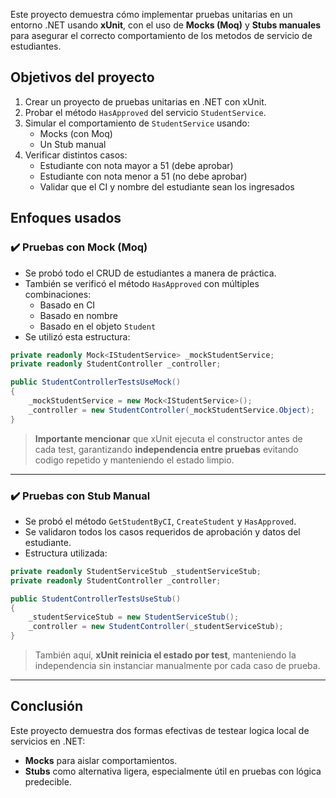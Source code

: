 Este proyecto demuestra cómo implementar pruebas unitarias en un entorno .NET usando **xUnit**, con el uso de **Mocks (Moq)** y **Stubs manuales** para asegurar el correcto comportamiento de los metodos de servicio de estudiantes.

## Objetivos del proyecto

1. Crear un proyecto de pruebas unitarias en .NET con xUnit.
2. Probar el método `HasApproved` del servicio `StudentService`.
3. Simular el comportamiento de `StudentService` usando:
   - Mocks (con Moq)
   - Un Stub manual
4. Verificar distintos casos:
   - Estudiante con nota mayor a 51 (debe aprobar)
   - Estudiante con nota menor a 51 (no debe aprobar)
   - Validar que el CI y nombre del estudiante sean los ingresados

## Enfoques usados

### ✔️ Pruebas con Mock (Moq)

- Se probó todo el CRUD de estudiantes a manera de práctica.
- También se verificó el método `HasApproved` con múltiples combinaciones:
  - Basado en CI
  - Basado en nombre
  - Basado en el objeto `Student`
- Se utilizó esta estructura:

```csharp
private readonly Mock<IStudentService> _mockStudentService;
private readonly StudentController _controller;

public StudentControllerTestsUseMock()
{
    _mockStudentService = new Mock<IStudentService>();
    _controller = new StudentController(_mockStudentService.Object);
}
````
> **Importante mencionar** que xUnit ejecuta el constructor antes de cada test, garantizando **independencia entre pruebas** evitando codigo repetido y manteniendo el estado limpio.

---

### ✔️ Pruebas con Stub Manual

* Se probó el método `GetStudentByCI`, `CreateStudent` y `HasApproved`.
* Se validaron todos los casos requeridos de aprobación y datos del estudiante.
* Estructura utilizada:

```csharp
private readonly StudentServiceStub _studentServiceStub;
private readonly StudentController _controller;

public StudentControllerTestsUseStub()
{
    _studentServiceStub = new StudentServiceStub();
    _controller = new StudentController(_studentServiceStub);
}
```

> También aquí, **xUnit reinicia el estado por test**, manteniendo la independencia sin instanciar manualmente por cada caso de prueba.

---

## Conclusión

Este proyecto demuestra dos formas efectivas de testear logica local de servicios en .NET:

* **Mocks** para aislar comportamientos.
* **Stubs** como alternativa ligera, especialmente útil en pruebas con lógica predecible.

